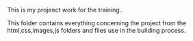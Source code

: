 This is my projeect work for the training..

This folder contains everything concerning the project from the html,css,images,js folders and files use in the building process.


